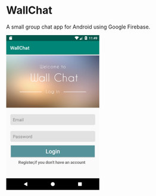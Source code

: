 <h1>WallChat</h1>
<p> A small group chat app for Android using Google Firebase.</p>
<img src="Screenshot.png" width="250px">


